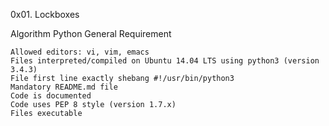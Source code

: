 0x01. Lockboxes

Algorithm Python
General Requirement

    Allowed editors: vi, vim, emacs
    Files interpreted/compiled on Ubuntu 14.04 LTS using python3 (version 3.4.3)
    File first line exactly shebang #!/usr/bin/python3
    Mandatory README.md file
    Code is documented
    Code uses PEP 8 style (version 1.7.x)
    Files executable


